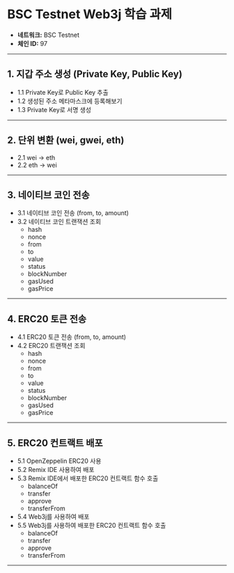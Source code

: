 # BSC Testnet Web3j 학습 과제

- **네트워크:** BSC Testnet
- **체인 ID:** 97

---

## 1. 지갑 주소 생성 (Private Key, Public Key)
- 1.1 Private Key로 Public Key 추출
- 1.2 생성된 주소 메타마스크에 등록해보기
- 1.3 Private Key로 서명 생성

---

## 2. 단위 변환 (wei, gwei, eth)
- 2.1 wei → eth
- 2.2 eth → wei

---

## 3. 네이티브 코인 전송
- 3.1 네이티브 코인 전송 (from, to, amount)
- 3.2 네이티브 코인 트랜잭션 조회
    - hash
    - nonce
    - from
    - to
    - value
    - status
    - blockNumber
    - gasUsed
    - gasPrice

---

## 4. ERC20 토큰 전송
- 4.1 ERC20 토큰 전송 (from, to, amount)
- 4.2 ERC20 트랜잭션 조회
    - hash
    - nonce
    - from
    - to
    - value
    - status
    - blockNumber
    - gasUsed
    - gasPrice

---

## 5. ERC20 컨트랙트 배포
- 5.1 OpenZeppelin ERC20 사용
- 5.2 Remix IDE 사용하여 배포
- 5.3 Remix IDE에서 배포한 ERC20 컨트랙트 함수 호출
    - balanceOf
    - transfer
    - approve
    - transferFrom
- 5.4 Web3j를 사용하여 배포
- 5.5 Web3j를 사용하여 배포한 ERC20 컨트랙트 함수 호출
    - balanceOf
    - transfer
    - approve
    - transferFrom  

---